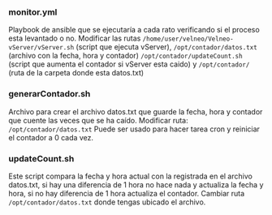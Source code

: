 ### monitor.yml
Playbook de ansible que se ejecutaría a cada rato verificando si el proceso esta levantado o no.
Modificar las rutas `/home/user/velneo/Velneo-vServer/vServer.sh` (script que ejecuta vServer), `/opt/contador/datos.txt` (archivo con la fecha, hora y contador) `/opt/contador/updateCount.sh` (script que aumenta el contador si vServer esta caido) y `/opt/contador/` (ruta de la carpeta donde esta datos.txt)

### generarContador.sh
Archivo para crear el archivo datos.txt que guarde la fecha, hora y contador que cuente las veces que se ha caído.
Modificar ruta: `/opt/contador/datos.txt`
Puede ser usado para hacer tarea cron y reiniciar el contador a 0 cada vez.

### updateCount.sh
Este script compara la fecha y hora actual con la registrada en el archivo datos.txt, si hay una diferencia de 1 hora no hace nada y actualiza la fecha y hora, si no hay diferencia de 1 hora actualiza el contador.
Cambiar ruta `/opt/contador/datos.txt` donde tengas ubicado el archivo. 

